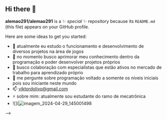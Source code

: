 ## Hi there 👋


**alemao291/alemao291** is a ✨ _special_ ✨ repository because its `README.md` (this file) appears on your GitHub profile.

Here are some ideas to get you started:

- 🔭 atualmente eu estudo o funcionamento e desenvolvimento de diversos projetos na àrea de jogos
- 🌱 no momento busco aprimorar meu conhecimento dentro da programação e poder desenvolver projetos próprios
- 👯 busco colaboração com especialistas que estão ativos no mercado de trabalho para aprendizado próprio
- 💬 me pergunte sobre programação voltado a somente os níveis iniciais pois sou iniciante neste mundo
- 📫 viktordolivo@gmail.com
- ⚡ sobre mim: atualmente sou estudante do ramo de mecatrônica
- ![](![imagem_2024-04-29_145001498](https://github.com/user-attachments/assets/aea84355-c57d-43ec-ad41-d963ac3d9ea7)

-->

